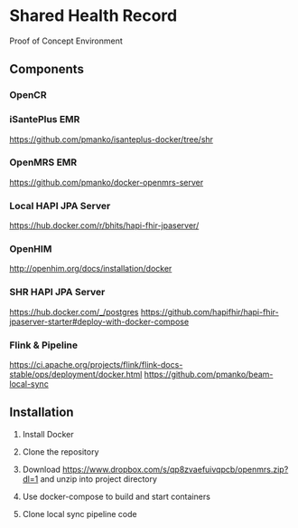 # Shared Health Record
Proof of Concept Environment

## Components
### OpenCR

### iSantePlus EMR
https://github.com/pmanko/isanteplus-docker/tree/shr

### OpenMRS EMR
https://github.com/pmanko/docker-openmrs-server

### Local HAPI JPA Server
https://hub.docker.com/r/bhits/hapi-fhir-jpaserver/

### OpenHIM
http://openhim.org/docs/installation/docker

### SHR HAPI JPA Server
https://hub.docker.com/_/postgres
https://github.com/hapifhir/hapi-fhir-jpaserver-starter#deploy-with-docker-compose

### Flink & Pipeline
https://ci.apache.org/projects/flink/flink-docs-stable/ops/deployment/docker.html
https://github.com/pmanko/beam-local-sync

## Installation
1. Install Docker

2. Clone the repository

3. Download https://www.dropbox.com/s/qp8zvaefuivqpcb/openmrs.zip?dl=1 and unzip into project directory

4. Use docker-compose to build and start containers

5. Clone local sync pipeline code

